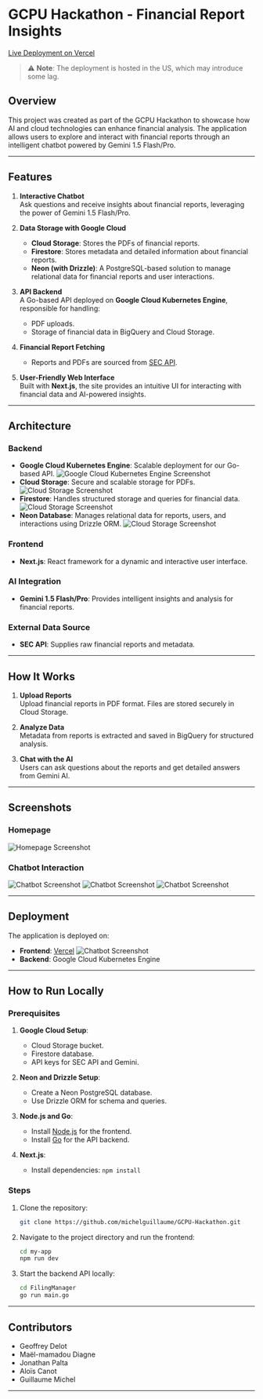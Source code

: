 
# GCPU Hackathon - Financial Report Insights

[Live Deployment on Vercel](https://gcpu-hackathon-pg5p7ark5-guillaume-michels-projects-b8350f77.vercel.app)

> ⚠️ **Note**: The deployment is hosted in the US, which may introduce some lag.

## Overview

This project was created as part of the GCPU Hackathon to showcase how AI and cloud technologies can enhance financial analysis. The application allows users to explore and interact with financial reports through an intelligent chatbot powered by Gemini 1.5 Flash/Pro.

---

## Features

1. **Interactive Chatbot**  
   Ask questions and receive insights about financial reports, leveraging the power of Gemini 1.5 Flash/Pro.

2. **Data Storage with Google Cloud**
    - **Cloud Storage**: Stores the PDFs of financial reports.
    - **Firestore**: Stores metadata and detailed information about financial reports.
    - **Neon (with Drizzle)**: A PostgreSQL-based solution to manage relational data for financial reports and user interactions.

3. **API Backend**  
   A Go-based API deployed on **Google Cloud Kubernetes Engine**, responsible for handling:
    - PDF uploads.
    - Storage of financial data in BigQuery and Cloud Storage.

4. **Financial Report Fetching**
    - Reports and PDFs are sourced from [SEC API](https://sec-api.io/login).

5. **User-Friendly Web Interface**  
   Built with **Next.js**, the site provides an intuitive UI for interacting with financial data and AI-powered insights.

---

## Architecture


### Backend
- **Google Cloud Kubernetes Engine**: Scalable deployment for our Go-based API.
  ![Google Cloud Kubernetes Engine Screenshot](./images/google_cloud_kubernetes_engine.png)
- **Cloud Storage**: Secure and scalable storage for PDFs.
  ![Cloud Storage Screenshot](./images/cloud_storage.png)
- **Firestore**: Handles structured storage and queries for financial data.
  ![Cloud Storage Screenshot](./images/firestore.png)
- **Neon Database**: Manages relational data for reports, users, and interactions using Drizzle ORM.
  ![Cloud Storage Screenshot](./images/neon_database.png)

### Frontend
- **Next.js**: React framework for a dynamic and interactive user interface.

### AI Integration
- **Gemini 1.5 Flash/Pro**: Provides intelligent insights and analysis for financial reports.

### External Data Source
- **SEC API**: Supplies raw financial reports and metadata.

---

## How It Works

1. **Upload Reports**  
   Upload financial reports in PDF format. Files are stored securely in Cloud Storage.

2. **Analyze Data**  
   Metadata from reports is extracted and saved in BigQuery for structured analysis.

3. **Chat with the AI**  
   Users can ask questions about the reports and get detailed answers from Gemini AI.

---

## Screenshots

### Homepage
![Homepage Screenshot](./images/homepage.png)

### Chatbot Interaction
![Chatbot Screenshot](./images/chatbot_1.png)
![Chatbot Screenshot](./images/chatbot_2.png)
![Chatbot Screenshot](./images/chatbot_3.png)

---

## Deployment

The application is deployed on:
- **Frontend**: [Vercel](https://gcpu-hackathon-pg5p7ark5-guillaume-michels-projects-b8350f77.vercel.app)
  ![Chatbot Screenshot](./images/vercel.png)
- **Backend**: Google Cloud Kubernetes Engine

---

## How to Run Locally

### Prerequisites
1. **Google Cloud Setup**:
    - Cloud Storage bucket.
    - Firestore database.
    - API keys for SEC API and Gemini.

2. **Neon and Drizzle Setup**:
   - Create a Neon PostgreSQL database.
   - Use Drizzle ORM for schema and queries.

3. **Node.js and Go**:
    - Install [Node.js](https://nodejs.org/) for the frontend.
    - Install [Go](https://golang.org/) for the API backend.

4. **Next.js**:
    - Install dependencies: `npm install`

### Steps
1. Clone the repository:
   ```bash
   git clone https://github.com/michelguillaume/GCPU-Hackathon.git
   ```
2. Navigate to the project directory and run the frontend:
   ```bash
   cd my-app
   npm run dev
   ```
3. Start the backend API locally:
   ```bash
   cd FilingManager
   go run main.go
   ```

---

## Contributors

- Geoffrey Delot
- Maël-mamadou Diagne
- Jonathan Palta
- Aloïs Canot
- Guillaume Michel


---
